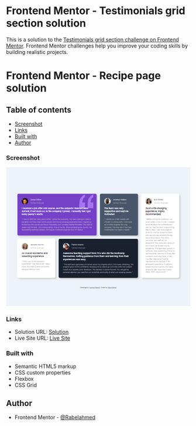 # Frontend Mentor - Testimonials grid section solution

This is a solution to the [Testimonials grid section challenge on Frontend Mentor](https://www.frontendmentor.io/challenges/testimonials-grid-section-Nnw6J7Un7). Frontend Mentor challenges help you improve your coding skills by building realistic projects. 

# Frontend Mentor - Recipe page solution

## Table of contents


  - [Screenshot](#screenshot)
  - [Links](#links)
  - [Built with](#built-with)
  - [Author](#author)

### Screenshot

![Screenshot](./images/FireShot%20Capture%20010%20-%20Frontend%20Mentor%20-%20[Challenge%20Name%20Here]%20-%20127.0.0.1.png)


### Links

- Solution URL: [Solution]()
- Live Site URL: [Live Site]()

### Built with

- Semantic HTML5 markup
- CSS custom properties
- Flexbox
- CSS Grid

## Author

- Frontend Mentor - [@Rabelahmed](https://www.frontendmentor.io/profile/Rabelahmed)
